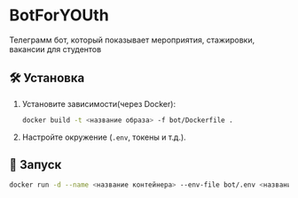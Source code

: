 # BotForYOUth

Телеграмм бот, который показывает мероприятия, стажировки, вакансии для студентов

## 🛠 Установка

1. Установите зависимости(через Docker):

    ```bash
    docker build -t <название образа> -f bot/Dockerfile .
    ```

2. Настройте окружение (`.env`, токены и т.д.).

## 🚀 Запуск

```bash
docker run -d --name <название контейнера> --env-file bot/.env <название образа>
```
